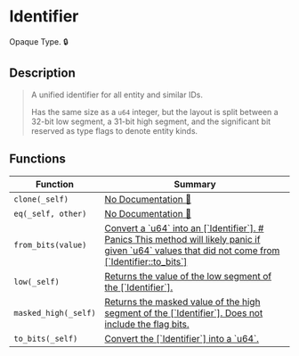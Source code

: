 # Identifier

Opaque Type\. 🔒

## Description

>  A unified identifier for all entity and similar IDs.
> 
>  Has the same size as a `u64` integer, but the layout is split between a 32-bit low
>  segment, a 31-bit high segment, and the significant bit reserved as type flags to denote
>  entity kinds.

## Functions

| Function | Summary |
| --- | --- |
| `clone(_self)` | [No Documentation 🚧](./identifier/clone.md) |
| `eq(_self, other)` | [No Documentation 🚧](./identifier/eq.md) |
| `from_bits(value)` | [ Convert a \`u64\` into an \[\`Identifier\`\]\.  \# Panics  This method will likely panic if given \`u64\` values that did not come from \[\`Identifier::to\_bits\`\]](./identifier/from_bits.md) |
| `low(_self)` | [ Returns the value of the low segment of the \[\`Identifier\`\]\.](./identifier/low.md) |
| `masked_high(_self)` | [ Returns the masked value of the high segment of the \[\`Identifier\`\]\.  Does not include the flag bits\.](./identifier/masked_high.md) |
| `to_bits(_self)` | [ Convert the \[\`Identifier\`\] into a \`u64\`\.](./identifier/to_bits.md) |